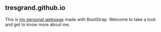 ## tresgrand.github.io

This is [my personal webpage](https://feifanh.github.io/) made with BootStrap.
Welcome to take a look and get to know more about me.